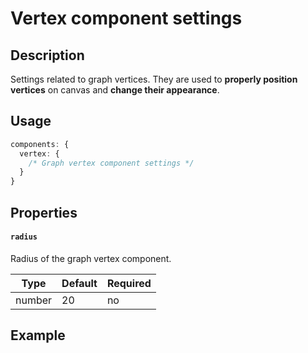 # Vertex component settings

## Description

Settings related to graph vertices. They are used to **properly position vertices** on canvas and **change their appearance**.

## Usage

```ts
components: {
  vertex: {
    /* Graph vertex component settings */
  }
}
```

## Properties

#### `radius`

Radius of the graph vertex component.

| Type   | Default | Required |
| ------ | ------- | -------- |
| number | 20      | no       |

## Example
